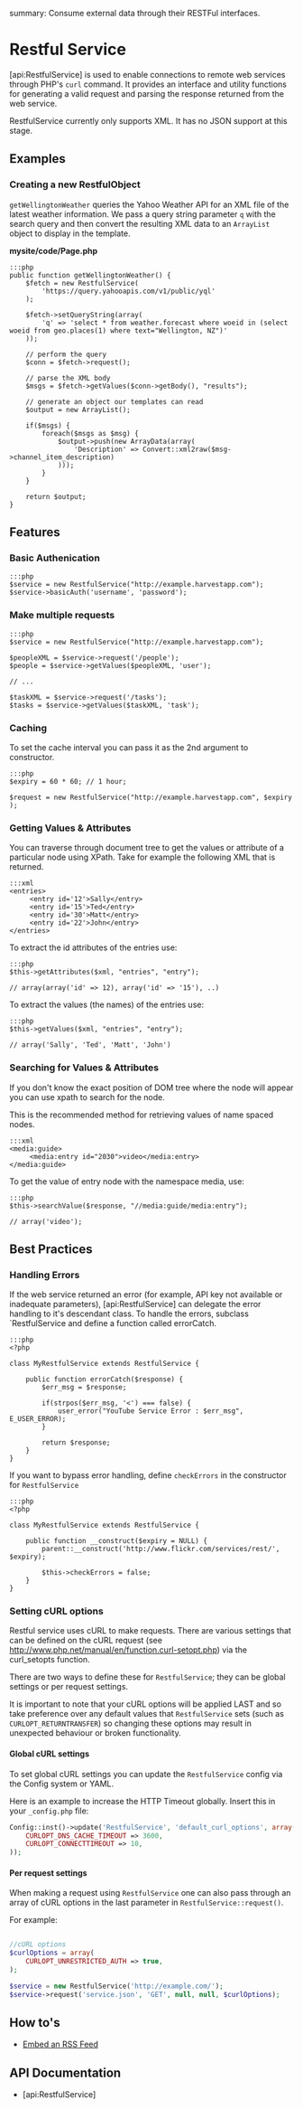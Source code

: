 summary: Consume external data through their RESTFul interfaces.

# Restful Service

[api:RestfulService] is used to enable connections to remote web services through PHP's `curl` command. It provides an
interface and utility functions for generating a valid request and parsing the response returned from the web service. 

<div class="alert" markdown="1">
RestfulService currently only supports XML. It has no JSON support at this stage.
</div>

## Examples

### Creating a new RestfulObject

`getWellingtonWeather` queries the Yahoo Weather API for an XML file of the latest weather information. We pass a query 
string parameter `q` with the search query and then convert the resulting XML data to an `ArrayList` object to display 
in the template.

**mysite/code/Page.php**

	:::php
	public function getWellingtonWeather() {
		$fetch = new RestfulService(
			'https://query.yahooapis.com/v1/public/yql'
		);
		
		$fetch->setQueryString(array(
			'q' => 'select * from weather.forecast where woeid in (select woeid from geo.places(1) where text="Wellington, NZ")'
		));
		
		// perform the query
		$conn = $fetch->request();

		// parse the XML body
		$msgs = $fetch->getValues($conn->getBody(), "results");

		// generate an object our templates can read
		$output = new ArrayList();

		if($msgs) {
			foreach($msgs as $msg) {
				$output->push(new ArrayData(array(
					'Description' => Convert::xml2raw($msg->channel_item_description)
				)));
			}
		}

		return $output;
	}

## Features

### Basic Authenication

	:::php
	$service = new RestfulService("http://example.harvestapp.com");
	$service->basicAuth('username', 'password');

### Make multiple requests

	:::php
	$service = new RestfulService("http://example.harvestapp.com");

	$peopleXML = $service->request('/people');
	$people = $service->getValues($peopleXML, 'user');

	// ...

	$taskXML = $service->request('/tasks');
	$tasks = $service->getValues($taskXML, 'task');


### Caching

To set the cache interval you can pass it as the 2nd argument to constructor.

	:::php
	$expiry = 60 * 60; // 1 hour;

	$request = new RestfulService("http://example.harvestapp.com", $expiry );


### Getting Values & Attributes

You can traverse through document tree to get the values or attribute of a particular node using XPath. Take for example
the following XML that is returned.

	:::xml
	<entries>
	     <entry id='12'>Sally</entry>
	     <entry id='15'>Ted</entry>
	     <entry id='30'>Matt</entry>
	     <entry id='22'>John</entry>
	</entries>

To extract the id attributes of the entries use:

	:::php
	$this->getAttributes($xml, "entries", "entry");

	// array(array('id' => 12), array('id' => '15'), ..)

To extract the values (the names) of the entries use:

	:::php
	$this->getValues($xml, "entries", "entry");

	// array('Sally', 'Ted', 'Matt', 'John')

### Searching for Values & Attributes

If you don't know the exact position of DOM tree where the node will appear you can use xpath to search for the node. 

<div class="note">
This is the recommended method for retrieving values of name spaced nodes.
</div>

	:::xml
	<media:guide>
	     <media:entry id="2030">video</media:entry>
	</media:guide>

To get the value of entry node with the namespace media, use:

	:::php
	$this->searchValue($response, "//media:guide/media:entry");

	// array('video');


## Best Practices

### Handling Errors

If the web service returned an error (for example, API key not available or inadequate parameters), 
[api:RestfulService] can delegate the error handling to it's descendant class. To handle the errors, subclass 
`RestfulService and define a function called errorCatch.

	:::php
	<?php

	class MyRestfulService extends RestfulService {

		public function errorCatch($response) {
			$err_msg = $response;
			
			if(strpos($err_msg, '<') === false) {
				user_error("YouTube Service Error : $err_msg", E_USER_ERROR);
			}

			return $response;
		}
	}

If you want to bypass error handling, define `checkErrors` in the constructor for `RestfulService`

	:::php
	<?php

	class MyRestfulService extends RestfulService {

		public function __construct($expiry = NULL) {
			parent::__construct('http://www.flickr.com/services/rest/', $expiry);
			
			$this->checkErrors = false;
		}
	}


### Setting cURL options

Restful service uses cURL to make requests. There are various settings that can be defined on the cURL
request (see http://www.php.net/manual/en/function.curl-setopt.php) via the curl_setopts function.

There are two ways to define these for `RestfulService`; they can be global settings or per request settings.

It is important to note that your cURL options will be applied LAST and so take preference over any default
values that `RestfulService` sets (such as `CURLOPT_RETURNTRANSFER`) so changing these options may result
in unexpected behaviour or broken functionality.


#### Global cURL settings

To set global cURL settings you can update the `RestfulService` config via the Config system or YAML.

Here is an example to increase the HTTP Timeout globally. Insert this in your `_config.php` file:

```php
Config::inst()->update('RestfulService', 'default_curl_options', array(
	CURLOPT_DNS_CACHE_TIMEOUT => 3600,
	CURLOPT_CONNECTTIMEOUT => 10,
));
```


#### Per request settings

When making a request using `RestfulService` one can also pass through an array of cURL options in the last
parameter in `RestfulService::request()`.

For example:

```php

//cURL options
$curlOptions = array(
	CURLOPT_UNRESTRICTED_AUTH => true,
);

$service = new RestfulService('http://example.com/');
$service->request('service.json', 'GET', null, null, $curlOptions);

```


## How to's

* [Embed an RSS Feed](how_tos/embed_rss)

## API Documentation

* [api:RestfulService]
